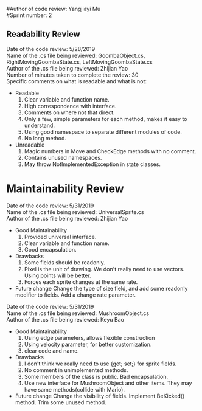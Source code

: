#Author of code review: Yangjiayi Mu  
#Sprint number: 2  

## Readability Review  
Date of the code review: 5/28/2019  
Name of the .cs file being reviewed: GoombaObject.cs, RightMovingGoombaState.cs, LeftMovingGoombaState.cs  
Author of the .cs file being reviewed: Zhijian Yao  
Number of minutes taken to complete the review: 30  
Specific comments on what is readable and what is not:   

* Readable
	1. Clear variable and function name.
	2. High correspondence with interface.
	3. Comments on where not that direct.
	4. Only a few, simple parameters for each method, makes it easy to understand.
    5. Using good namespace to separate different modules of code.
	6. No long method.
* Unreadable
	1. Magic numbers in Move and CheckEdge methods with no comment.
	2. Contains unused namespaces.
    3. May throw NotImplementedException in state classes.

# Maintainability Review  
Date of the code review: 5/31/2019  
Name of the .cs file being reviewed: UniversalSprite.cs  
Author of the .cs file being reviewed: Zhijian Yao    
* Good Maintainability
	1. Provided universal interface.  
	2. Clear variable and function name.  
	3. Good encapsulation. 
* Drawbacks
	1. Some fields should be readonly.
	2. Pixel is the unit of drawing. We don't really need to use vectors. Using points will be better.
	3. Forces each sprite changes at the same rate.
* Future change
	Change the type of size field, and add some readonly modifier to fields. Add a change rate parameter.

Date of the code review: 5/31/2019  
Name of the .cs file being reviewed: MushroomObject.cs  
Author of the .cs file being reviewed: Keyu Bao  
* Good Maintainability
	1. Using edge parameters, allows flexible construction
	2. Using velocity parameter, for better customization.
	3. clear code and name.
* Drawbacks
	1. I don't think we really need to use {get; set;} for sprite fields.
	2. No comment in unimplemented methods.
	3. Some members of the class is public. Bad encapsulation.
	4. Use new interface for MushroomObject and other items. They may have same methods(collide with Mario).
* Future change
	Change the visibility of fields. Implement BeKicked() method. Trim some unused method.  
